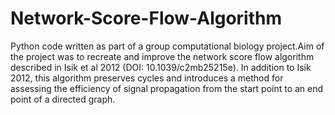 # Network-Score-Flow-Algorithm
Python code written as part of a group computational biology project.Aim of the project was to recreate and improve the network score flow algorithm described in Isik et al 2012 (DOI: 10.1039/c2mb25215e). In addition to Isik 2012, this algorithm preserves cycles and introduces a method for assessing the efficiency of signal propagation from the start point to an end point of a directed graph.
